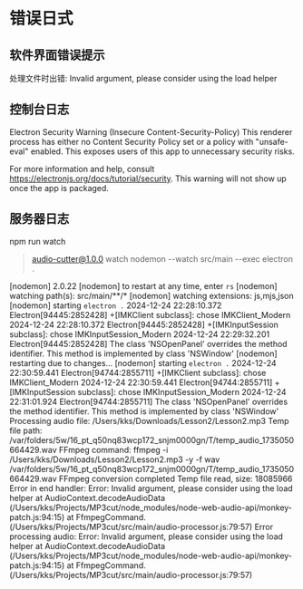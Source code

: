# 错误日式

## 软件界面错误提示
处理文件时出错: Invalid argument, please consider using the load helper


## 控制台日志
Electron Security Warning (Insecure Content-Security-Policy) This renderer process has either no Content Security
  Policy set or a policy with "unsafe-eval" enabled. This exposes users of
  this app to unnecessary security risks.

For more information and help, consult
https://electronjs.org/docs/tutorial/security.
This warning will not show up
once the app is packaged.


## 服务器日志
npm run watch

> audio-cutter@1.0.0 watch
> nodemon --watch src/main --exec electron .

[nodemon] 2.0.22
[nodemon] to restart at any time, enter `rs`
[nodemon] watching path(s): src/main/**/*
[nodemon] watching extensions: js,mjs,json
[nodemon] starting `electron .`
2024-12-24 22:28:10.372 Electron[94445:2852428] +[IMKClient subclass]: chose IMKClient_Modern
2024-12-24 22:28:10.372 Electron[94445:2852428] +[IMKInputSession subclass]: chose IMKInputSession_Modern
2024-12-24 22:29:32.201 Electron[94445:2852428] The class 'NSOpenPanel' overrides the method identifier.  This method is implemented by class 'NSWindow'
[nodemon] restarting due to changes...
[nodemon] starting `electron .`
2024-12-24 22:30:59.441 Electron[94744:2855711] +[IMKClient subclass]: chose IMKClient_Modern
2024-12-24 22:30:59.441 Electron[94744:2855711] +[IMKInputSession subclass]: chose IMKInputSession_Modern
2024-12-24 22:31:01.924 Electron[94744:2855711] The class 'NSOpenPanel' overrides the method identifier.  This method is implemented by class 'NSWindow'
Processing audio file: /Users/kks/Downloads/Lesson2/Lesson2.mp3
Temp file path: /var/folders/5w/16_pt_q50nq83wcp172_snjm0000gn/T/temp_audio_1735050664429.wav
FFmpeg command: ffmpeg -i /Users/kks/Downloads/Lesson2/Lesson2.mp3 -y -f wav /var/folders/5w/16_pt_q50nq83wcp172_snjm0000gn/T/temp_audio_1735050664429.wav
FFmpeg conversion completed
Temp file read, size: 18085966
Error in end handler: Error: Invalid argument, please consider using the load helper
    at AudioContext.decodeAudioData (/Users/kks/Projects/MP3cut/node_modules/node-web-audio-api/monkey-patch.js:94:15)
    at FfmpegCommand.<anonymous> (/Users/kks/Projects/MP3cut/src/main/audio-processor.js:79:57)
Error processing audio: Error: Invalid argument, please consider using the load helper
    at AudioContext.decodeAudioData (/Users/kks/Projects/MP3cut/node_modules/node-web-audio-api/monkey-patch.js:94:15)
    at FfmpegCommand.<anonymous> (/Users/kks/Projects/MP3cut/src/main/audio-processor.js:79:57)
